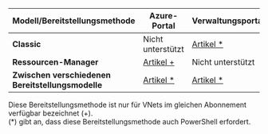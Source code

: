 | **Modell/Bereitstellungsmethode** | **Azure-Portal** | **Verwaltungsportal** | **PowerShell** |
|---|---|---|---|
|**Classic** | Nicht unterstützt | [Artikel *](../articles/vpn-gateway/virtual-networks-configure-vnet-to-vnet-connection.md) | Unterstützt |
|**Ressourcen-Manager** | [Artikel +](../articles/vpn-gateway-howto-vnet-vnet-resource-manager-portal.md) |Nicht unterstützt | [Artikel](../articles/vpn-gateway/vpn-gateway-vnet-vnet-rm-ps.md)|
|**Zwischen verschiedenen Bereitstellungsmodelle** | [Artikel *](../articles/vpn-gateway/vpn-gateway-connect-different-deployment-models-portal.md) | [Artikel *](../articles/vpn-gateway/vpn-gateway-connect-different-deployment-models-portal.md) |[Artikel](../articles/vpn-gateway/vpn-gateway-connect-different-deployment-models-powershell.md)|

Diese Bereitstellungsmethode ist nur für VNets im gleichen Abonnement verfügbar bezeichnet (+).<br>
(*) gibt an, dass diese Bereitstellungsmethode auch PowerShell erfordert.


